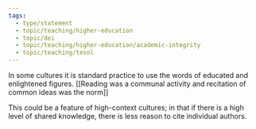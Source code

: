 ```yaml
---
tags: 
  - type/statement
  - topic/teaching/higher-education
  - topic/dei
  - topic/teaching/higher-education/academic-integrity
  - topic/teaching/tesol
---
```

In some cultures it is standard practice to use the words of educated and enlightened figures. [[Reading was a communal activity and recitation of common ideas was the norm]]

This could be a feature of high-context cultures; in that if there is a high level of shared knowledge, there is less reason to cite individual authors.